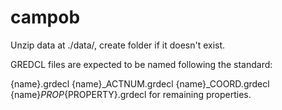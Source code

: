 # campob

Unzip data at ./data/, create folder if it doesn't exist.

GREDCL files are expected to be named following the standard:

{name}.grdecl
{name}_ACTNUM.grdecl
{name}_COORD.grdecl
{name}_PROP_{PROPERTY}.grdecl for remaining properties.